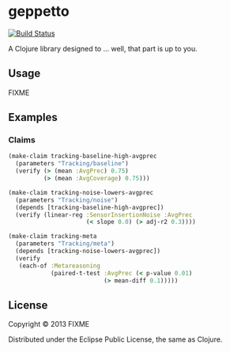 # geppetto

[![Build Status](https://travis-ci.org/artifice-cc/geppetto.png)](https://travis-ci.org/artifice-cc/geppetto)

A Clojure library designed to ... well, that part is up to you.

## Usage

FIXME

## Examples

### Claims

```clojure
(make-claim tracking-baseline-high-avgprec
  (parameters "Tracking/baseline")
  (verify (> (mean :AvgPrec) 0.75)
          (> (mean :AvgCoverage) 0.75)))

(make-claim tracking-noise-lowers-avgprec
  (parameters "Tracking/noise")
  (depends [tracking-baseline-high-avgprec])
  (verify (linear-reg :SensorInsertionNoise :AvgPrec
                      (< slope 0.0) (> adj-r2 0.3))))

(make-claim tracking-meta
  (parameters "Tracking/meta")
  (depends [tracking-noise-lowers-avgprec])
  (verify
   (each-of :Metareasoning
            (paired-t-test :AvgPrec (< p-value 0.01)
                           (> mean-diff 0.1)))))
```

## License

Copyright © 2013 FIXME

Distributed under the Eclipse Public License, the same as Clojure.

